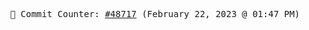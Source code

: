<p align="center">
    <samp>
        📮 Commit Counter: <a href="https://github.com/Javascript-void0/Javascript-void0/commits/main">#48717</a> (February 22, 2023 @ 01:47 PM)
    </samp>
</p>